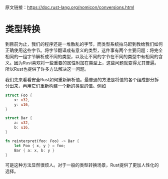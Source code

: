 原文链接：<https://doc.rust-lang.org/nomicon/conversions.html>

# 类型转换

到目前为止，我们的程序还是一堆散乱的字节，而类型系统拍马赶到教给我们如何正确使用这些字节。将字节翻译成有意义的类型，这件事有两个主要问题：将完全相同的一组字节解析成不同的类型，以及让不同的字节在不同的类型中有相同的含义。因为Rust喜欢将一些重要的属性附加在类型上，这些问题就变得尤其普遍。所以Rust也提供了许多方法解决这一问题。

我们先来看看安全Rust如何重新解析值。最普通的方法是将值的各个组成部分拆分出来，再用它们重新构建一个新的类型的值。例如

``` Rust
struct Foo {
    x: u32,
    y: u16,
}

struct Bar {
    a: u32,
    b: u16,
}

fn reinterpret(foo: Foo) -> Bar {
    let Foo { x, y } = foo;
    Bar { a: x, b: y }
}
```

可是这种方法显然很烦人。对于一般的类型转换场景，Rust提供了更加人性化的选择。